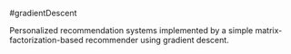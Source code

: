 #gradientDescent

Personalized recommendation systems implemented by a simple matrix-factorization-based recommender using gradient descent.
